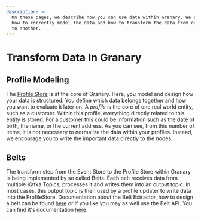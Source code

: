 ```yaml
---
description: >-
  On these pages, we describe how you can use data within Granary. We explain
  how to correctly model the data and how to transform the data from one store
  to another.
---
```


# Transform Data In Granary

## Profile Modeling

The [Profile Store](../../developer-reference/dataflow/profile-store/#table-profilestore) is at the core of Granary. Here, you model and design how your data is structured. You define which data belongs together and how you want to evaluate it later on. A _profile_ is the core of one real world entity, such as a customer. Within this profile, everything directly related to this entity is stored. For a customer this could be information such as the date of birth, the name, or the current address. As you can see, from this number of items, it is not necessary to normalize the data within your profiles. Instead, we encourage you to write the important data directly to the nodes.

## Belts

The transform step from the Event Store to the Profile Store within Granary is being implemented by so called Belts. Each belt receives data from multiple Kafka Topics, processes it and writes them into an output topic. In most cases, this output topic is then used by a profile updater to write data into the ProfileStore. Documentation about the Belt Extractor, how to design a belt can be found [here](../../developer-reference/dataflow/belt-extractor/) or if you like you may as well use the Belt API. You can find it's documentation [here](../../developer-reference/api-reference/belt-api.md).

